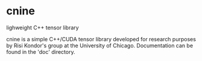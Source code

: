 # cnine
lighweight C++ tensor library

cnine is a simple C++/CUDA tensor library developed for research purposes by Risi Kondor's group at the University of Chicago. Documentation can be found in the 'doc' directory.

